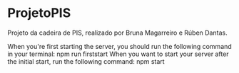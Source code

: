 # ProjetoPIS
Projeto da cadeira de PIS, realizado por Bruna Magarreiro e Rúben Dantas.


When you're first starting the server, you should run the following command in your terminal:
    npm run firststart
When you want to start your server after the initial start, run the following command:
    npm start
